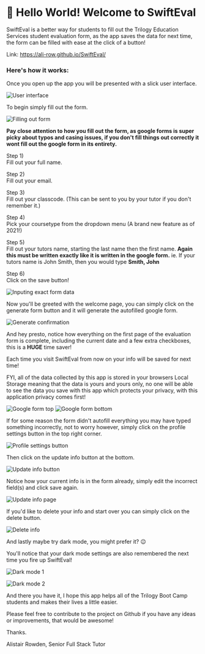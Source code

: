 # 👋 Hello World! Welcome to SwiftEval
SwiftEval is a better way for students to fill out the Trilogy Education Services student evaluation form, as the app saves the data for next time, the form can be filled with ease at the click of a button!

Link: https://ali-row.github.io/SwiftEval/

### Here's how it works:

Once you open up the app you will be presented with a slick user interface.

![User interface](assets/images/ui.png)

To begin simply fill out the form.

![Filling out form](assets/images/form.png)

**Pay close attention to how you fill out the form, as google forms is super picky about typos and casing issues, if you don't fill things out correctly it wont fill out the google form in its entirety.**

Step 1) <br>
Fill out your full name.

Step 2) <br>
Fill out your email.

Step 3) <br>
Fill out your classcode.
(This can be sent to you by your tutor if you don't remember it.)

Step 4) <br>
Pick your coursetype from the dropdown menu (A brand new feature as of 2021!)

Step 5) <br> 
Fill out your tutors name, starting the last name then the first name.
**Again this must be written exactly like it is written in the google form.**
ie. If your tutors name is John Smith, then you would type
**Smith, John**

Step 6) <br>
Click on the save button!

![Inputing exact form data](assets/images/inputting-form-data.png)

Now you'll be greeted with the welcome page, you can simply click on the generate form button and it will generate the autofilled google form.

![Generate confirmation](assets/images/generate-form-button.png)

And hey presto, notice how everything on the first page of the evaluation form is complete, including the current date and a few extra checkboxes, this is a **HUGE** time saver!

Each time you visit SwiftEval from now on your info will be saved for next time!

FYI, all of the data collected by this app is stored in your browsers Local Storage meaning that the data is yours and yours only, no one will be able to see the data you save with this app which protects your privacy, with this application privacy comes first!

![Google form top](assets/images/google-form-top.png)
![Google form bottom](assets/images/google-form-bottom.png)

If for some reason the form didn't autofill everything you may have typed something incorrectly, not to worry however, simply click on the profile settings button in the top right corner.

![Profile settings button](assets/images/profile-settings-button.png)

Then click on the update info button at the bottom.

![Update info button](assets/images/update-info-button.png)

Notice how your current info is in the form already, simply edit the incorrect field(s) and click save again.

![Update info page](assets/images/update-info-page.png)

If you'd like to delete your info and start over you can simply click on the delete button.

![Delete info](assets/images/delete-info-button.png)

And lastly maybe try dark mode, you might prefer it? 😉

You'll notice that your dark mode settings are also remembered the next time you fire up SwiftEval!

![Dark mode 1](assets/images/dark-mode-1.png)

![Dark mode 2](assets/images/dark-mode-2.png)

And there you have it, I hope this app helps all of the Trilogy Boot Camp students and makes their lives a little easier.

Please feel free to contribute to the project on Github if you have any ideas or improvements, that would be awesome!

Thanks.

Alistair Rowden, Senior Full Stack Tutor








